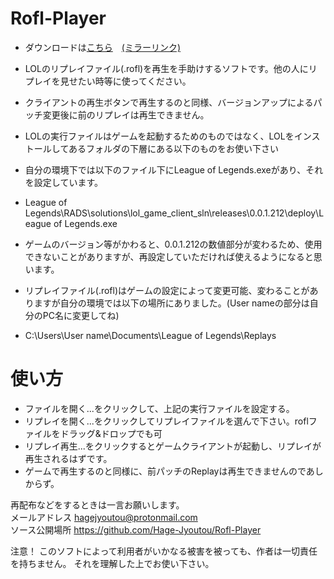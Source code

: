 # Rofl-Player
- ダウンロードは[こちら](https://www.dropbox.com/s/k4jz91ojnmykl31/Rofl-Player.zip)　[(ミラーリンク)](http://unity5jp.wp.xdomain.jp/Soft/Rofl-Player.zip)
- LOLのリプレイファイル(.rofl)を再生を手助けするソフトです。他の人にリプレイを見せたい時等に使ってください。
- クライアントの再生ボタンで再生するのと同様、バージョンアップによるパッチ変更後に前のリプレイは再生できません。
- LOLの実行ファイルはゲームを起動するためのものではなく、LOLをインストールしてあるフォルダの下層にある以下のものをお使い下さい
- 自分の環境下では以下のファイル下にLeague of Legends.exeがあり、それを設定しています。

- League of Legends\RADS\solutions\lol_game_client_sln\releases\0.0.1.212\deploy\League of Legends.exe

- ゲームのバージョン等がかわると、0.0.1.212の数値部分が変わるため、使用できないことがありますが、再設定していただければ使えるようになると思います。
- リプレイファイル(.rofl)はゲームの設定によって変更可能、変わることがありますが自分の環境では以下の場所にありました。(User nameの部分は自分のPC名に変更してね)

- C:\Users\User name\Documents\League of Legends\Replays


# 使い方
- ファイルを開く...をクリックして、上記の実行ファイルを設定する。
- リプレイを開く...をクリックしてリプレイファイルを選んで下さい。roflファイルをドラッグ&ドロップでも可
- リプレイ再生...をクリックするとゲームクライアントが起動し、リプレイが再生されるはずです。
- ゲームで再生するのと同様に、前パッチのReplayは再生できませんのであしからず。


再配布などをするときは一言お願いします。<br>
メールアドレス hagejyoutou@protonmail.com<br>
ソース公開場所 https://github.com/Hage-Jyoutou/Rofl-Player <br>


注意！
このソフトによって利用者がいかなる被害を被っても、作者は一切責任を持ちません。
それを理解した上でお使い下さい。
